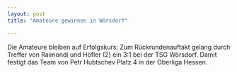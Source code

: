 ```yaml
---
layout: post
title: "Amateure gewinnen in Wörsdorf"

---
```


Die Amateure bleiben auf Erfolgskurs: Zum Rückrundenauftakt gelang durch Treffer von Raimondi und Höfler (2) ein 3:1 bei der TSG Wörsdorf. Damit festigt das Team von Petr Hubtschev Platz 4 in der Oberliga Hessen.


